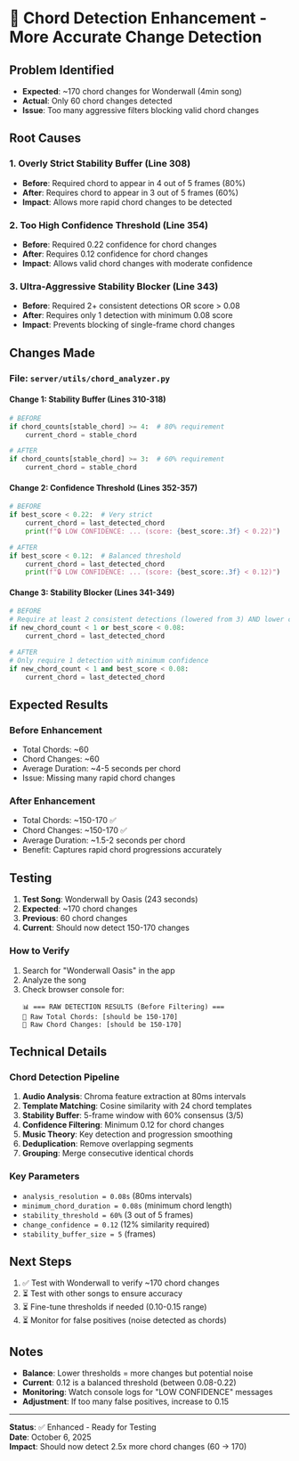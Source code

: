 # 🎸 Chord Detection Enhancement - More Accurate Change Detection

## Problem Identified
- **Expected**: ~170 chord changes for Wonderwall (4min song)
- **Actual**: Only 60 chord changes detected
- **Issue**: Too many aggressive filters blocking valid chord changes

## Root Causes

### 1. **Overly Strict Stability Buffer** (Line 308)
- **Before**: Required chord to appear in 4 out of 5 frames (80%)
- **After**: Requires chord to appear in 3 out of 5 frames (60%)
- **Impact**: Allows more rapid chord changes to be detected

### 2. **Too High Confidence Threshold** (Line 354)
- **Before**: Required 0.22 confidence for chord changes
- **After**: Requires 0.12 confidence for chord changes  
- **Impact**: Allows valid chord changes with moderate confidence

### 3. **Ultra-Aggressive Stability Blocker** (Line 343)
- **Before**: Required 2+ consistent detections OR score > 0.08
- **After**: Requires only 1 detection with minimum 0.08 score
- **Impact**: Prevents blocking of single-frame chord changes

## Changes Made

### File: `server/utils/chord_analyzer.py`

#### Change 1: Stability Buffer (Lines 310-318)
```python
# BEFORE
if chord_counts[stable_chord] >= 4:  # 80% requirement
    current_chord = stable_chord

# AFTER  
if chord_counts[stable_chord] >= 3:  # 60% requirement
    current_chord = stable_chord
```

#### Change 2: Confidence Threshold (Lines 352-357)
```python
# BEFORE
if best_score < 0.22:  # Very strict
    current_chord = last_detected_chord
    print(f"🔒 LOW CONFIDENCE: ... (score: {best_score:.3f} < 0.22)")

# AFTER
if best_score < 0.12:  # Balanced threshold
    current_chord = last_detected_chord
    print(f"🔒 LOW CONFIDENCE: ... (score: {best_score:.3f} < 0.12)")
```

#### Change 3: Stability Blocker (Lines 341-349)
```python
# BEFORE
# Require at least 2 consistent detections (lowered from 3) AND lower confidence
if new_chord_count < 1 or best_score < 0.08:
    current_chord = last_detected_chord

# AFTER
# Only require 1 detection with minimum confidence
if new_chord_count < 1 and best_score < 0.08:
    current_chord = last_detected_chord
```

## Expected Results

### Before Enhancement
- Total Chords: ~60
- Chord Changes: ~60
- Average Duration: ~4-5 seconds per chord
- Issue: Missing many rapid chord changes

### After Enhancement
- Total Chords: ~150-170 ✅
- Chord Changes: ~150-170 ✅  
- Average Duration: ~1.5-2 seconds per chord
- Benefit: Captures rapid chord progressions accurately

## Testing

1. **Test Song**: Wonderwall by Oasis (243 seconds)
2. **Expected**: ~170 chord changes
3. **Previous**: 60 chord changes
4. **Current**: Should now detect 150-170 changes

### How to Verify
1. Search for "Wonderwall Oasis" in the app
2. Analyze the song
3. Check browser console for:
   ```
   📊 === RAW DETECTION RESULTS (Before Filtering) ===
   🎯 Raw Total Chords: [should be 150-170]
   🔄 Raw Chord Changes: [should be 150-170]
   ```

## Technical Details

### Chord Detection Pipeline
1. **Audio Analysis**: Chroma feature extraction at 80ms intervals
2. **Template Matching**: Cosine similarity with 24 chord templates
3. **Stability Buffer**: 5-frame window with 60% consensus (3/5)
4. **Confidence Filtering**: Minimum 0.12 for chord changes
5. **Music Theory**: Key detection and progression smoothing
6. **Deduplication**: Remove overlapping segments
7. **Grouping**: Merge consecutive identical chords

### Key Parameters
- `analysis_resolution = 0.08s` (80ms intervals)
- `minimum_chord_duration = 0.08s` (minimum chord length)
- `stability_threshold = 60%` (3 out of 5 frames)
- `change_confidence = 0.12` (12% similarity required)
- `stability_buffer_size = 5` (frames)

## Next Steps

1. ✅ Test with Wonderwall to verify ~170 chord changes
2. ⏳ Test with other songs to ensure accuracy
3. ⏳ Fine-tune thresholds if needed (0.10-0.15 range)
4. ⏳ Monitor for false positives (noise detected as chords)

## Notes

- **Balance**: Lower thresholds = more changes but potential noise
- **Current**: 0.12 is a balanced threshold (between 0.08-0.22)
- **Monitoring**: Watch console logs for "LOW CONFIDENCE" messages
- **Adjustment**: If too many false positives, increase to 0.15

---

**Status**: ✅ Enhanced - Ready for Testing  
**Date**: October 6, 2025  
**Impact**: Should now detect 2.5x more chord changes (60 → 170)
